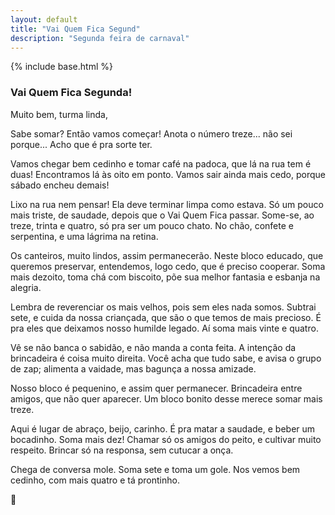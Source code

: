 ```yaml
---
layout: default
title: "Vai Quem Fica Segund"
description: "Segunda feira de carnaval"
---
```

{% include base.html %}

### Vai Quem Fica Segunda!


Muito bem, turma linda,

Sabe somar? Então vamos começar! Anota o número treze... não sei porque... Acho que é pra sorte ter.

Vamos chegar bem cedinho e tomar café na padoca, que lá na rua tem é duas! Encontramos lá às oito em ponto. Vamos sair ainda mais cedo, porque sábado encheu demais!

Lixo na rua nem pensar! Ela deve terminar limpa como estava. Só um pouco mais triste, de saudade, depois que o Vai Quem Fica passar. Some-se, ao treze, trinta e quatro, só pra ser um pouco chato. No chão, confete e serpentina, e uma lágrima na retina.

Os canteiros, muito lindos, assim permanecerão. Neste bloco educado, que queremos preservar, entendemos, logo cedo, que é preciso cooperar. Soma mais dezoito, toma chá com biscoito, põe sua melhor fantasia e esbanja na alegria.

Lembra de reverenciar os mais velhos, pois sem eles nada somos. Subtrai sete, e cuida da nossa criançada, que são o que temos de mais precioso. É pra eles que deixamos nosso humilde legado. Aí soma mais vinte e quatro.

Vê se não banca o sabidão, e não manda a conta feita. A intenção da brincadeira é coisa muito direita. Você acha que tudo sabe, e avisa o grupo de zap; alimenta a vaidade, mas bagunça a nossa amizade.

Nosso bloco é pequenino, e assim quer permanecer. Brincadeira entre amigos, que não quer aparecer. Um bloco bonito desse merece somar mais treze.

Aqui é lugar de abraço, beijo, carinho. É pra matar a saudade, e beber um bocadinho. Soma mais dez! Chamar só os amigos do peito, e cultivar muito respeito. Brincar só na responsa, sem cutucar a onça.

Chega de conversa mole. Soma sete e toma um gole. Nos vemos bem cedinho, com mais quatro e tá prontinho.

💙

<br/>
<br/>
<br/>
<br/>
<br/>
